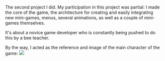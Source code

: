 The second project I did. My participation in this project was partial: I made the core of the game, the architecture for creating and easily integrating new mini-games, menus, several animations, as well as a couple of mini-games themselves.

It's about a novice game developer who is constantly being pushed to do this by a bee teacher. 

By the way, I acted as the reference and image of the main character of the game:
<img src=https://github.com/user-attachments/assets/3fdf06bd-c7a7-4f2c-8e01-e662e8eedbcb/>
